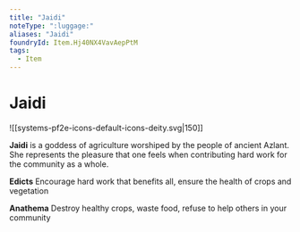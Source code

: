 ```yaml
---
title: "Jaidi"
noteType: ":luggage:"
aliases: "Jaidi"
foundryId: Item.Hj40NX4VavAepPtM
tags:
  - Item
---
```


# Jaidi
![[systems-pf2e-icons-default-icons-deity.svg|150]]

**Jaidi** is a goddess of agriculture worshiped by the people of ancient Azlant. She represents the pleasure that one feels when contributing hard work for the community as a whole.

**Edicts** Encourage hard work that benefits all, ensure the health of crops and vegetation

**Anathema** Destroy healthy crops, waste food, refuse to help others in your community
